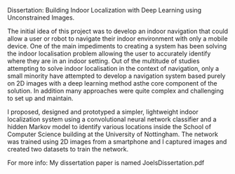 Dissertation: Building Indoor Localization with Deep Learning using Unconstrained Images.

The initial idea of this project was to develop an indoor navigation that could allow a user or robot to navigate their indoor environment with only a mobile device. One of the main impediments to creating a system has been solving the indoor localisation problem allowing the user to accurately identify where they are in an indoor setting. Out of the multitude of studies attempting to solve indoor localisation in the context of navigation, only a small minority have attempted to
develop a navigation system based purely on 2D images with a deep learning method asthe core component of the solution. In addition many approaches were quite complex and challenging to set up and maintain. 

I proposed, designed and prototyped a simpler, lightweight indoor localization system using a convolutional neural network classifier and a hidden Markov model to identify various locations inside the School of Computer Science building at the University of Nottingham. The network was trained using 2D images from a smartphone and I captured images and created two datasets to train the network.

For more info: My dissertation paper is named JoelsDissertation.pdf

